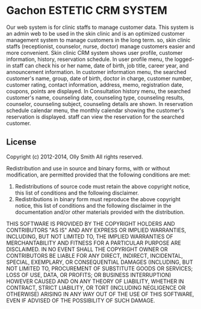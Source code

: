 # Gachon ESTETIC CRM SYSTEM
Our web system is for clinic staffs to manage customer data. This system is an admin web to be used in the skin clinic and is an optimized customer management system to manage customers in the long term. so, skin clinic staffs (receptionist, counselor, nurse, doctor) manage customers easier and more convenient. Skin clinic CRM system shows user profile, customer information, history, reservation schedule.
In user profile menu, the logged-in staff can check his or her name, date of birth, job title, career year, and announcement information.
In customer information menu, the searched customer's name, group, date of birth, doctor in charge, customer number, customer rating, contact information, address, memo, registration date, coupons, points are displayed. 
In Consultation history menu, the searched customer's name, counseling date, counseling type, counseling results, counselor, counseling subject, counseling details are shown.
In reservation schedule calendar menu, the monthly calendar showing the customer's reservation is displayed. staff can view the reservation for the searched customer.

 



## License

Copyright (c) 2012-2014, Olly Smith
All rights reserved.

Redistribution and use in source and binary forms, with or without
modification, are permitted provided that the following conditions are met:

1. Redistributions of source code must retain the above copyright notice, this
   list of conditions and the following disclaimer.
2. Redistributions in binary form must reproduce the above copyright notice,
   this list of conditions and the following disclaimer in the documentation
   and/or other materials provided with the distribution.

THIS SOFTWARE IS PROVIDED BY THE COPYRIGHT HOLDERS AND CONTRIBUTORS "AS IS" AND
ANY EXPRESS OR IMPLIED WARRANTIES, INCLUDING, BUT NOT LIMITED TO, THE IMPLIED
WARRANTIES OF MERCHANTABILITY AND FITNESS FOR A PARTICULAR PURPOSE ARE
DISCLAIMED. IN NO EVENT SHALL THE COPYRIGHT OWNER OR CONTRIBUTORS BE LIABLE FOR
ANY DIRECT, INDIRECT, INCIDENTAL, SPECIAL, EXEMPLARY, OR CONSEQUENTIAL DAMAGES
(INCLUDING, BUT NOT LIMITED TO, PROCUREMENT OF SUBSTITUTE GOODS OR SERVICES;
LOSS OF USE, DATA, OR PROFITS; OR BUSINESS INTERRUPTION) HOWEVER CAUSED AND
ON ANY THEORY OF LIABILITY, WHETHER IN CONTRACT, STRICT LIABILITY, OR TORT
(INCLUDING NEGLIGENCE OR OTHERWISE) ARISING IN ANY WAY OUT OF THE USE OF THIS
SOFTWARE, EVEN IF ADVISED OF THE POSSIBILITY OF SUCH DAMAGE.
